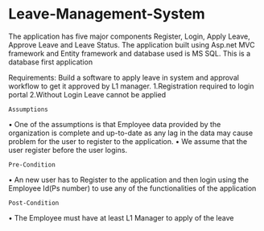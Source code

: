 # Leave-Management-System
The application has five major components Register, Login, Apply Leave, Approve Leave and Leave Status. 
The application built using Asp.net MVC framework and Entity framework and database used is MS SQL. This is a database first application

  Requirements:
Build a software to apply leave in system and approval workflow to get it approved by L1 manager.
1.Registration required to login portal
2.Without Login Leave cannot be applied

	Assumptions
•	One of the assumptions is that Employee data provided by the organization is complete and up-to-date  as any lag in the data may cause problem for the user to register to the application.
•	We assume that the user register before the user logins.

	Pre-Condition
•	An new user has to Register to the application and then login using the Employee Id(Ps number) to use any of the functionalities of the application

	Post-Condition
•	The Employee must have  at least L1 Manager to apply of the leave
